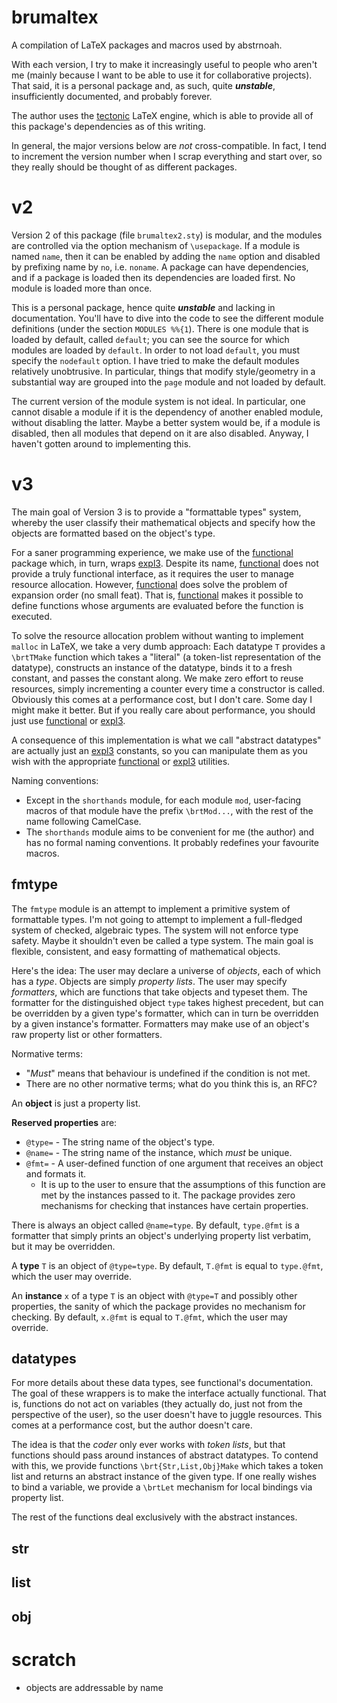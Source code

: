 brumaltex
=========

A compilation of LaTeX packages and macros used by abstrnoah.

With each version, I try to make it increasingly useful to people who aren't me
(mainly because I want to be able to use it for collaborative projects). That
said, it is a personal package and, as such, quite ___unstable___,
insufficiently documented, and probably forever.

The author uses the [tectonic] LaTeX engine, which is able to provide all of
this package's dependencies as of this writing.

In general, the major versions below are _not_ cross-compatible. In fact, I tend
to increment the version number when I scrap everything and start over, so they
really should be thought of as different packages.

# v2

Version 2 of this package (file `brumaltex2.sty`) is modular, and the modules
are controlled via the option mechanism of `\usepackage`. If a module is named
`name`, then it can be enabled by adding the `name` option and disabled by
prefixing name by `no`, i.e. `noname`. A package can have dependencies, and if a
package is loaded then its dependencies are loaded first. No module is loaded
more than once.

This is a personal package, hence quite ___unstable___ and lacking in
documentation. You'll have to dive into the code to see the different module
definitions (under the section `MODULES %%{1`). There is one module that is
loaded by default, called `default`; you can see the source for which modules
are loaded by `default`. In order to not load `default`, you must specify the
`nodefault` option. I have tried to make the default modules relatively
unobtrusive. In particular, things that modify style/geometry in a substantial
way are grouped into the `page` module and not loaded by default.

The current version of the module system is not ideal. In particular, one cannot
disable a module if it is the dependency of another enabled module, without
disabling the latter. Maybe a better system would be, if a module is disabled,
then all modules that depend on it are also disabled. Anyway, I haven't gotten
around to implementing this.

# v3

The main goal of Version 3 is to provide a "formattable types" system, whereby
the user classify their mathematical objects and specify how the objects are
formatted based on the object's type.

For a saner programming experience, we make use of the [functional] package
which, in turn, wraps [expl3]. Despite its name, [functional] does not provide a
truly functional interface, as it requires the user to manage resource
allocation. However, [functional] does solve the problem of expansion order (no
small feat). That is, [functional] makes it possible to define functions whose
arguments are evaluated before the function is executed.

To solve the resource allocation problem without wanting to implement
`malloc` in LaTeX, we take a very dumb approach: Each datatype `T`
provides a `\brtTMake` function which takes a "literal" (a token-list
representation of the datatype), constructs an instance of the datatype, binds
it to a fresh constant, and passes the constant along. We make zero effort to
reuse resources, simply incrementing a counter every time a constructor is
called. Obviously this comes at a performance cost, but I don't care. Some day I
might make it better. But if you really care about performance, you should just
use [functional] or [expl3].

A consequence of this implementation is what we call "abstract datatypes"
are actually just an [expl3] constants, so you can manipulate them as you wish
with the appropriate [functional] or [expl3] utilities.

Naming conventions:
* Except in the `shorthands` module, for each module `mod`, user-facing macros
  of that module have the prefix `\brtMod...`, with the rest of the name
  following CamelCase.
* The `shorthands` module aims to be convenient for me (the author) and has no
  formal naming conventions. It probably redefines your favourite macros.

## fmtype

The `fmtype` module is an attempt to implement a primitive system of formattable
types. I'm not going to attempt to implement a full-fledged system of checked,
algebraic types. The system will not enforce type safety. Maybe it shouldn't
even be called a type system. The main goal is flexible, consistent, and easy
formatting of mathematical objects.

Here's the idea: The user may declare a universe of _objects_, each of which has
a _type_. Objects are simply _property lists_. The user may specify
_formatters_, which are functions that take objects and typeset them. The
formatter for the distinguished object `type` takes highest precedent, but can
be overridden by a given type's formatter, which can in turn be overridden by a
given instance's formatter. Formatters may make use of an object's raw property
list or other formatters.

Normative terms:
* "_Must_" means that behaviour is undefined if the condition is not met.
* There are no other normative terms; what do you think this is, an RFC?

An __object__ is just a property list.

__Reserved properties__ are:
* `@type=` - The string name of the object's type.
* `@name=` - The string name of the instance, which _must_ be unique.
* `@fmt=` - A user-defined function of one argument that receives an object and
  formats it.
    * It is up to the user to ensure that the assumptions of this function are
      met by the instances passed to it. The package provides zero mechanisms
      for checking that instances have certain properties.

There is always an object called `@name=type`. By default, `type.@fmt` is a
formatter that simply prints an object's underlying property list verbatim, but
it may be overridden.

A __type__ `T` is an object of `@type=type`. By default, `T.@fmt` is equal to
`type.@fmt`, which the user may override.

An __instance__ `x` of a type `T` is an object with `@type=T` and possibly other
properties, the sanity of which the package provides no mechanism for checking.
By default, `x.@fmt` is equal to `T.@fmt`, which the user may override.

## datatypes

For more details about these data types, see functional's documentation. The
goal of these wrappers is to make the interface actually functional. That is,
functions do not act on variables (they actually do, just not from the
perspective of the user), so the user doesn't have to juggle resources. This
comes at a performance cost, but the author doesn't care.

The idea is that the _coder_ only ever works with _token lists_, but that
functions should pass around instances of abstract datatypes. To contend with
this, we provide functions `\brt{Str,List,Obj}Make` which takes a token list and
returns an abstract instance of the given type. If one really wishes to bind a
variable, we provide a `\brtLet` mechanism for local bindings via property list.

The rest of the functions deal
exclusively with the abstract instances.

## str


## list

## obj

# scratch
* objects are addressable by name



[functional]: https://ctan.org/pkg/functional
[tectonic]: https://github.com/tectonic-typesetting/tectonic/
[expl3]: https://www.ctan.org/pkg/expl3
